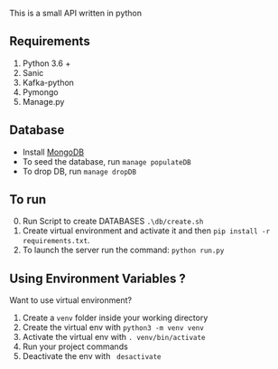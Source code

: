 This is a small API written in python

## Requirements
1. Python 3.6 +
2. Sanic
3. Kafka-python
4. Pymongo
5. Manage.py


## Database
- Install [MongoDB](https://docs.mongodb.com/manual/installation/)
- To seed the database, run `manage populateDB`
- To drop DB, run `manage dropDB`

## To run
0. Run Script to create DATABASES  `.\db/create.sh`
1. Create virtual environment and activate it and then `pip install -r requirements.txt`.
2. To launch the server run the command: `python run.py`

## Using Environment Variables ?
Want to use virtual environment?
1. Create a `venv` folder inside your working directory
2. Create the virtual env with `python3 -m venv venv`
3. Activate the virtual env with `. venv/bin/activate`
4. Run your project commands
5. Deactivate the env with ` desactivate`
